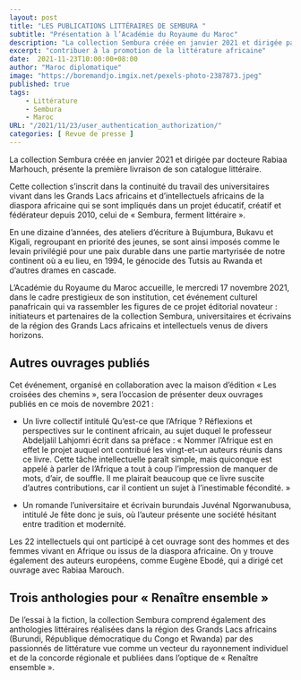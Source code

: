 ```yaml
---
layout: post 
title: "LES PUBLICATIONS LITTÉRAIRES DE SEMBURA "
subtitle: "Présentation à l’Académie du Royaume du Maroc"
description: "La collection Sembura créée en janvier 2021 et dirigée par docteure Rabiaa Marhouch, présente la première livraison de son catalogue littéraire.Cette collection s’inscrit dans la continuité du travail des universitaires vivant dans les Grands Lacs africains et d’intellectuels africains de la diaspora africaine qui se sont impliqués dans un projet éducatif, créatif et fédérateur depuis 2010, celui …"
excerpt: "contribuer à la promotion de la littérature africaine"
date:  2021-11-23T10:00:00+08:00
author: "Maroc diplomatique"
image: "https://boremandjo.imgix.net/pexels-photo-2387873.jpeg"
published: true
tags:
    - Littérature
    - Sembura
    - Maroc
URL: "/2021/11/23/user_authentication_authorization/"
categories: [ Revue de presse ]
---
```


La collection Sembura créée en janvier 2021 et dirigée par docteure Rabiaa Marhouch, présente la première livraison de son catalogue littéraire.

Cette collection s’inscrit dans la continuité du travail des universitaires vivant dans les Grands Lacs africains et d’intellectuels africains de la diaspora africaine qui se sont impliqués dans un projet éducatif, créatif et fédérateur depuis 2010, celui de « Sembura, ferment littéraire ».

En une dizaine d’années, des ateliers d’écriture à Bujumbura, Bukavu et Kigali, regroupant en priorité des jeunes, se sont ainsi imposés comme le levain privilégié pour une paix durable dans une partie martyrisée de notre continent où a eu lieu, en 1994, le génocide des Tutsis au Rwanda et d’autres drames en cascade.

L’Académie du Royaume du Maroc accueille, le mercredi 17 novembre 2021, dans le cadre prestigieux de son institution, cet événement culturel panafricain qui va rassembler les figures de ce projet éditorial novateur : initiateurs et partenaires de la collection Sembura, universitaires et écrivains de la région des Grands Lacs africains et intellectuels venus de divers horizons.

## Autres ouvrages publiés

 Cet événement, organisé en collaboration avec la maison d’édition « Les croisées des chemins », sera l’occasion de présenter deux ouvrages publiés en ce mois de novembre 2021 :

- Un livre collectif intitulé Qu’est-ce que l’Afrique ? Réflexions et perspectives sur le continent africain, au sujet duquel le professeur Abdeljalil Lahjomri écrit dans sa préface : « Nommer l’Afrique est en effet le projet auquel ont contribué les vingt-et-un auteurs réunis dans ce livre. Cette tâche intellectuelle paraît simple, mais quiconque est appelé à parler de l’Afrique a tout à coup l’impression de manquer de mots, d’air, de souffle. Il me plairait beaucoup que ce livre suscite d’autres contributions, car il contient un sujet à l’inestimable fécondité. »

- Un romande l’universitaire et écrivain burundais Juvénal Ngorwanubusa, intitulé Je fête donc je suis, où l’auteur présente une société hésitant entre tradition et modernité.

Les 22 intellectuels qui ont participé à cet ouvrage sont des hommes et des femmes vivant en Afrique ou issus de la diaspora africaine. On y trouve également des auteurs européens, comme Eugène Ebodé, qui a dirigé cet ouvrage avec Rabiaa Marouch.


## Trois anthologies pour « Renaître ensemble »

De l’essai à la fiction, la collection Sembura comprend également des anthologies littéraires réalisées dans la région des Grands Lacs africains (Burundi, République démocratique du Congo et Rwanda) par des passionnés de littérature vue comme un vecteur du rayonnement individuel et de la concorde régionale et publiées dans l’optique de « Renaître ensemble ».